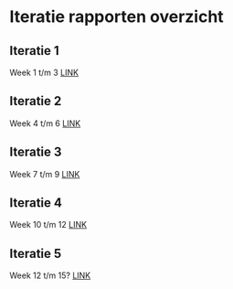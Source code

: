 # Iteratie rapporten overzicht 

## Iteratie 1
Week 1 t/m 3
[LINK](1_iteratierapport.md)

## Iteratie 2
Week 4 t/m 6
[LINK](2_iteratierapport.md)

## Iteratie 3
Week 7 t/m 9
[LINK](3_iteratierapport.md)

## Iteratie 4
Week 10 t/m 12
[LINK](4_iteratierapport.md)

## Iteratie 5
Week 12 t/m 15?
[LINK](5_iteratierapport.md)